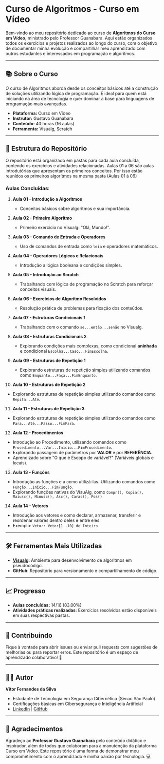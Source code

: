 # Curso de Algoritmos - Curso em Vídeo

Bem-vindo ao meu repositório dedicado ao curso de **Algoritmos do Curso em Vídeo**, ministrado pelo Professor Guanabara. Aqui estão organizados todos os exercícios e projetos realizados ao longo do curso, com o objetivo de documentar minha evolução e compartilhar meu aprendizado com outros estudantes e interessados em programação e algoritmos.

---

## 📚 **Sobre o Curso**
O curso de Algoritmos aborda desde os conceitos básicos até a construção de soluções utilizando lógica de programação. É ideal para quem está iniciando na área de tecnologia e quer dominar a base para linguagens de programação mais avançadas. 

- **Plataforma:** Curso em Vídeo
- **Instrutor:** Gustavo Guanabara
- **Conteúdo:** 40 horas (16 aulas)
- **Ferramenta:** Visualg, Scratch

---

## 📂 **Estrutura do Repositório**
O repositório está organizado em pastas para cada aula concluída, contendo os exercícios e atividades relacionadas.
Aulas 01 a 06 são aulas introdutórias que apresentam os primeiros conceitos. Por isso estão reunídos os primeiros algorítmos na mesma pasta (Aulas 01 à 06) 

### **Aulas Concluídas:**

1. **Aula 01 - Introdução a Algoritmos**  
   - Conceitos básicos sobre algoritmos e sua importância.

2. **Aula 02 - Primeiro Algoritmo**  
   - Primeiro exercício no Visualg: "Olá, Mundo!".

3. **Aula 03 - Comando de Entrada e Operadores**  
   - Uso de comandos de entrada como `leia` e operadores matemáticos.

4. **Aula 04 - Operadores Lógicos e Relacionais**  
   - Introdução a lógica booleana e condições simples.

5. **Aula 05 - Introdução ao Scratch**  
   - Trabalhando com lógica de programação no Scratch para reforçar conceitos visuais.

6. **Aula 06 - Exercícios de Algoritmo Resolvidos**  
   - Resolução prática de problemas para fixação dos conteúdos.

7. **Aula 07 - Estruturas Condicionais 1**  
   - Trabalhando com o comando `se...então...senão` no Visualg.

8. **Aula 08 - Estruturas Condicionais 2**  
   - Explorando condições mais complexas, como condicional **aninhada** e condicional `Escolha...Caso...FimEscolha`.
     
9. **Aula 09 - Estruturas de Repetição 1**  
   - Explorando estruturas de repetição simples utilizando comandos como `Enquanto...Faça...FimEnquanto`.
     
10. **Aula 10 - Estruturas de Repetição 2**  
   - Explorando estruturas de repetição simples utilizando comandos como `Repita...Até`. 

11. **Aula 11 - Estruturas de Repetição 3**  
   - Explorando estruturas de repetição simples utilizando comandos como `Para...Até...Passo...FimPara`.
     
12. **Aula 12 - Procedimentos**  
   - Introdução ao Procedimento, utilizando comandos como `Procedimento...Var...Início...FimProcedimento`. 
   - Explorando passagem de parâmetros por **VALOR** e por **REFERÊNCIA**.
   - Aprendizado sobre "O que é Escopo de variável?" (Variáveis globais e locais).

13. **Aula 13 - Funções**  
   - Introdução as funções e a como utilizá-las. Utilizando comandos como `Função...Inicio...FimFunção`.
   - Explorando funções nativas do VisuAlg, como `Compr(), Copia(), Maiusc(), Minusc(), Asc(), Carac(), Pos()`
     
14. **Aula 14 - Vetores**  
   - Introdução aos vetores e como declarar, armazenar, transferir e reordenar valores dentro deles e entre eles.
   - Exemplo: `Vetor: Vetor[1..10] de Inteiro`

---

## 🛠️ **Ferramentas Mais Utilizadas**
- **[Visualg](https://sourceforge.net/projects/visualg30/)**: Ambiente para desenvolvimento de algoritmos em pseudocódigo.
- **GitHub**: Repositório para versionamento e compartilhamento de código.

---

## 📈 **Progresso**
- **Aulas concluídas:** 14/16 (83.00%)
- **Atividades práticas realizadas:** Exercícios resolvidos estão disponíveis em suas respectivas pastas.

---

## 🤝 **Contribuindo**
Fique à vontade para abrir issues ou enviar pull requests com sugestões de melhorias ou para reportar erros. 
Este repositório é um espaço de aprendizado colaborativo! 🚀

---

## 🧑‍💻 **Autor**
**Vitor Fernandes da Silva**  
- Estudante de Tecnologia em Segurança Cibernética (Senac São Paulo)
- Certificações básicas em Cibersegurança e Inteligência Artificial
- [LinkedIn](https://www.linkedin.com/in/vifernandescybersec/) | [GitHub](https://github.com/Vifernandestech)

---

## 🌟 **Agradecimentos**
Agradeço ao **Professor Gustavo Guanabara** pelo conteúdo didático e inspirador, além de todos que colaboram para a manutenção da plataforma Curso em Vídeo. Este repositório é uma forma de demonstrar meu comprometimento com o aprendizado e minha paixão por tecnologia. 💻
